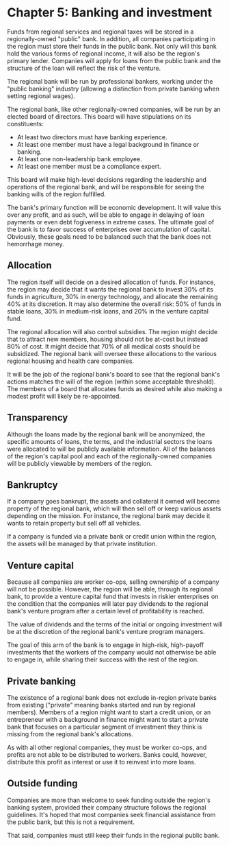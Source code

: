 # Chapter 5: Banking and investment

Funds from regional services and regional taxes will be stored in a regionally-owned "public" bank. In addition, all companies participating in the region must store their funds in the public bank. Not only will this bank hold the various forms of regional income, it will also be the region's primary lender. Companies will apply for loans from the public bank and the structure of the loan will reflect the risk of the venture.

The regional bank will be run by professional bankers, working under the "public banking" industry (allowing a distinction from private banking when setting regional wages).

The regional bank, like other regionally-owned companies, will be run by an elected board of directors. This board will have stipulations on its constituents:

- At least two directors must have banking experience.
- At least one member must have a legal background in finance or banking.
- At least one non-leadership bank employee.
- At least one member must be a compliance expert.

This board will make high-level decisions regarding the leadership and operations of the regional bank, and will be responsible for seeing the banking wills of the region fulfilled.

The bank's primary function will be economic development. It will value this over any profit, and as such, will be able to engage in delaying of loan payments or even debt fogiveness in extreme cases. The ultimate goal of the bank is to favor success of enterprises over accumulation of capital. Obviously, these goals need to be balanced such that the bank does not hemorrhage money.

## Allocation

The region itself will decide on a desired allocation of funds. For instance, the region may decide that it wants the regional bank to invest 30% of its funds in agriculture, 30% in energy technology, and allocate the remaining 40% at its discretion. It may also determine the overall risk: 50% of funds in stable loans, 30% in medium-risk loans, and 20% in the venture capital fund.

The regional allocation will also control subsidies. The region might decide that to attract new members, housing should not be at-cost but instead 80% of cost. It might decide that 70% of all medical costs should be subsidized. The regional bank will oversee these allocations to the various regional housing and health care companies.

It will be the job of the regional bank's board to see that the regional bank's actions matches the will of the region (within some acceptable threshold). The members of a board that allocates funds as desired while also making a modest profit will likely be re-appointed.

## Transparency

Although the loans made by the regional bank will be anonymized, the specific amounts of loans, the terms, and the industrial sectors the loans were allocated to will be publicly available information. All of the balances of the region's capital pool and each of the regionally-owned companies will be publicly viewable by members of the region.

## Bankruptcy

If a company goes bankrupt, the assets and collateral it owned will become property of the regional bank, which will then sell off or keep various assets depending on the mission. For instance, the regional bank may decide it wants to retain property but sell off all vehicles.

If a company is funded via a private bank or credit union within the region, the assets will be managed by that private institution.

## Venture capital

Because all companies are worker co-ops, selling ownership of a company will not be possible. However, the region will be able, through its regional bank, to provide a venture capital fund that invests in riskier enterprises on the condition that the companies will later pay dividends to the regional bank's venture program after a certain level of profitability is reached.

The value of dividends and the terms of the initial or ongoing investment will be at the discretion of the regional bank's venture program managers.

The goal of this arm of the bank is to engage in high-risk, high-payoff investments that the workers of the company would not otherwise be able to engage in, while sharing their success with the rest of the region.

## Private banking

The existence of a regional bank does not exclude in-region private banks from existing ("private" meaning banks started and run by regional members). Members of a region might want to start a credit union, or an entrepreneur with a background in finance might want to start a private bank that focuses on a particular segment of investment they think is missing from the regional bank's allocations.

As with all other regional companies, they must be worker co-ops, and profits are not able to be distributed to workers. Banks could, however, distribute this profit as interest or use it to reinvest into more loans.

## Outside funding

Companies are more than welcome to seek funding outside the region's banking system, provided their company structure follows the regional guidelines. It's hoped that most companies seek financial assistance from the public bank, but this is not a requirement.

That said, companies must still keep their funds in the regional public bank.

